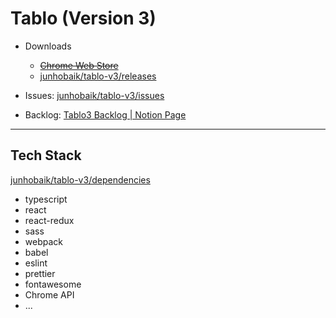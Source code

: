 # Tablo (Version 3)

- Downloads

  - ~~[Chrome Web Store](#)~~
  - [junhobaik/tablo-v3/releases](https://github.com/junhobaik/tablo-v3/releases)

- Issues: [junhobaik/tablo-v3/issues](https://github.com/junhobaik/tablo-v3/issues)
- Backlog: [Tablo3 Backlog | Notion Page](https://www.notion.so/junhobaik/Tablo3-Backlog-f93e886b4b3d439cab83a0538d1db57d)

---

## Tech Stack

[junhobaik/tablo-v3/dependencies](https://github.com/junhobaik/tablo-v3/network/dependencies)

- typescript
- react
- react-redux
- sass
- webpack
- babel
- eslint
- prettier
- fontawesome
- Chrome API
- ...
